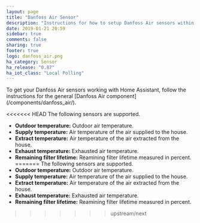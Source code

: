 ```yaml
---
layout: page
title: "Danfoss Air Sensor"
description: "Instructions for how to setup Danfoss Air sensors within Home Assistant."
date: 2019-01-21 20:59
sidebar: true
comments: false
sharing: true
footer: true
logo: danfoss_air.png
ha_category: Sensor
ha_release: "0.87"
ha_iot_class: "Local Polling"
---
```


<p class='note'>
To get your Danfoss Air sensors working with Home Assistant, follow the instructions for the general [Danfoss Air component](/components/danfoss_air/).
</p>

<<<<<<< HEAD
The following sensors are supported. 
* **Outdoor temperature:** Outdoor air temperature.
* **Supply temperature:** Air temperature of the air supplied to the house.
* **Extract temperature:** Air temperature of the air extracted from the house. 
* **Exhaust temperature:** Exhausted air temperature.
* **Remaining filter lifetime:** Reamining filter lifetime measured in percent. 
=======
The following sensors are supported.
* **Outdoor temperature:** Outdoor air temperature.
* **Supply temperature:** Air temperature of the air supplied to the house.
* **Extract temperature:** Air temperature of the air extracted from the house.
* **Exhaust temperature:** Exhausted air temperature.
* **Remaining filter lifetime:** Reamining filter lifetime measured in percent.
>>>>>>> upstream/next

